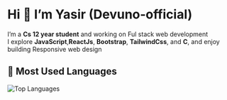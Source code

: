 
# Hi 👋 I’m Yasir (Devuno‑official)


I’m a **Cs 12 year student** and working on Ful stack web development   
I explore **JavaScript**,**ReactJs**, **Bootstrap**, **TailwindCss**, and **C**, and enjoy building Responsive web design

## 🚀 Most Used Languages

![Top Languages](https://github-readme-stats.vercel.app/api/top-langs/?username=Devuno-official&layout=compact&theme=tokyonight)

